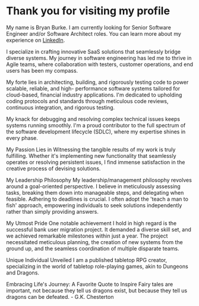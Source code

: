 # Thank you for visiting my profile
My name is Bryan Burke. I am currently looking for Senior Software Engineer and/or Software Architect roles.
You can learn more about my experience on [LinkedIn](www.linkedin.com/in/bryan-t-burke).

I specialize in crafting innovative SaaS solutions that seamlessly bridge diverse systems. My journey in
software engineering has led me to thrive in Agile teams, where collaboration with testers, customer
operations, and end users has been my compass.

My forte lies in architecting, building, and rigorously testing code to power scalable, reliable, and high-
performance software systems tailored for cloud-based, financial industry applications. I'm dedicated to
upholding coding protocols and standards through meticulous code reviews, continuous integration,
and rigorous testing.

My knack for debugging and resolving complex technical issues keeps systems running smoothly. I'm a
proud contributor to the full spectrum of the software development lifecycle (SDLC), where my
expertise shines in every phase.

My Passion Lies in
Witnessing the tangible results of my work is truly fulfilling. Whether it's implementing new
functionality that seamlessly operates or resolving persistent issues, I find immense satisfaction in the
creative process of devising solutions.

My Leadership Philosophy
My leadership/management philosophy revolves around a goal-oriented perspective. I believe in
meticulously assessing tasks, breaking them down into manageable steps, and delegating when feasible.
Adhering to deadlines is crucial. I often adopt the 'teach a man to fish' approach, empowering
individuals to seek solutions independently rather than simply providing answers.

My Utmost Pride
One notable achievement I hold in high regard is the successful bank user migration project. It
demanded a diverse skill set, and we achieved remarkable milestones within just a year. The project
necessitated meticulous planning, the creation of new systems from the ground up, and the seamless
coordination of multiple disparate teams.

Unique Individual Unveiled
I am a published tabletop RPG creator, specializing in the world of tabletop role-playing games, akin to
Dungeons and Dragons.

Embracing Life's Journey: A Favorite Quote to Inspire
Fairy tales are important, not because they tell us dragons exist, but because they tell us dragons can be
defeated. - G.K. Chesterton

<!---
bryan-t-burke/bryan-t-burke is a ✨ special ✨ repository because its `README.md` (this file) appears on your GitHub profile.
You can click the Preview link to take a look at your changes.
--->
